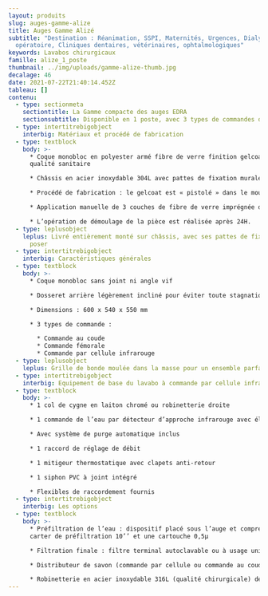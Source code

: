 ```yaml
---
layout: produits
slug: auges-gamme-alize
title: Auges Gamme Alizé
subtitle: "Destination : Réanimation, SSPI, Maternités, Urgences, Dialyse, Bloc
  opératoire, Cliniques dentaires, vétérinaires, ophtalmologiques"
keywords: Lavabos chirurgicaux
famille: alize_1_poste
thumbnail: ../img/uploads/gamme-alize-thumb.jpg
decalage: 46
date: 2021-07-22T21:40:14.452Z
tableau: []
contenu:
  - type: sectionmeta
    sectiontitle: La Gamme compacte des auges EDRA
    sectionsubtitle: Disponible en 1 poste, avec 3 types de commandes de l'eau
  - type: intertitrebigobject
    interbig: Matériaux et procédé de fabrication
  - type: textblock
    body: >-
      * Coque monobloc en polyester armé fibre de verre finition gelcoat de
      qualité sanitaire

      * Châssis en acier inoxydable 304L avec pattes de fixation murale

      * Procédé de fabrication : le gelcoat est « pistolé » dans le moule, et non pas appliqué comme une peinture, ce qui garantit une résistance bien plus importante.

      * Application manuelle de 3 couches de fibre de verre imprégnée de résine écologique à faible teneur en styrène teintée dans la masse, pour une épaisseur finale de 4 mm

      * L’opération de démoulage de la pièce est réalisée après 24H.
  - type: leplusobject
    leplus: Livré entièrement monté sur châssis, avec ses pattes de fixation, prêt à
      poser
  - type: intertitrebigobject
    interbig: Caractéristiques générales
  - type: textblock
    body: >-
      * Coque monobloc sans joint ni angle vif

      * Dosseret arrière légèrement incliné pour éviter toute stagnation de l’eau

      * Dimensions : 600 x 540 x 550 mm

      * 3 types de commande :

        * Commande au coude
        * Commande fémorale 
        * Commande par cellule infrarouge
  - type: leplusobject
    leplus: Grille de bonde moulée dans la masse pour un ensemble parfaitement monobloc
  - type: intertitrebigobject
    interbig: Equipement de base du lavabo à commande par cellule infrarouge
  - type: textblock
    body: >-
      * 1 col de cygne en laiton chromé ou robinetterie droite  

      * 1 commande de l’eau par détecteur d’approche infrarouge avec électrovanne bistable 1/2" 6Vcc

      * Avec système de purge automatique inclus

      * 1 raccord de réglage de débit

      * 1 mitigeur thermostatique avec clapets anti-retour

      * 1 siphon PVC à joint intégré

      * Flexibles de raccordement fournis
  - type: intertitrebigobject
    interbig: Les options
  - type: textblock
    body: >-
      * Préfiltration de l’eau : dispositif placé sous l’auge et comprenant un
      carter de préfiltration 10’’ et une cartouche 0,5µ

      * Filtration finale : filtre terminal autoclavable ou à usage unique avec raccord rapide pour adaptation sur le col de cygne

      * Distributeur de savon (commande par cellule ou commande au coude)

      * Robinetterie en acier inoxydable 316L (qualité chirurgicale) déclipsable et autoclavable.
---
```


